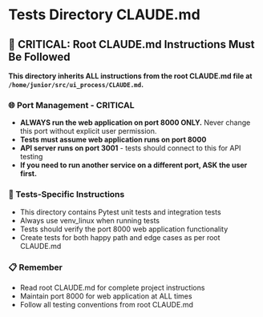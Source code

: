 # Tests Directory CLAUDE.md

## 🚨 CRITICAL: Root CLAUDE.md Instructions Must Be Followed

**This directory inherits ALL instructions from the root CLAUDE.md file at `/home/junior/src/ui_process/CLAUDE.md`.**

### 🌐 Port Management - CRITICAL
- **ALWAYS run the web application on port 8000 ONLY.** Never change this port without explicit user permission.
- **Tests must assume web application runs on port 8000**
- **API server runs on port 3001** - tests should connect to this for API testing
- **If you need to run another service on a different port, ASK the user first.**

### 🔄 Tests-Specific Instructions
- This directory contains Pytest unit tests and integration tests
- Always use venv_linux when running tests
- Tests should verify the port 8000 web application functionality
- Create tests for both happy path and edge cases as per root CLAUDE.md

### 📋 Remember
- Read root CLAUDE.md for complete project instructions
- Maintain port 8000 for web application at ALL times
- Follow all testing conventions from root CLAUDE.md